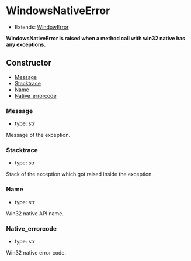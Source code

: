 # WindowsNativeError

- Extends: [WindowError](./doc/api/python/exceptions/windowerror.md)

**WindowsNativeError is raised when a method call with win32 native has any exceptions.**

## Constructor<!-- {docsify-ignore} -->
- [Message](#message)
- [Stacktrace](#stacktrace)
- [Name](#name)
- [Native_errorcode](#native_errorcode)

### Message
- type: str

Message of the exception.


### Stacktrace
- type: str

Stack of the exception which got raised inside the exception.

### Name
- type: str

Win32 native API name.


### Native_errorcode
- type: str

Win32 native error code.